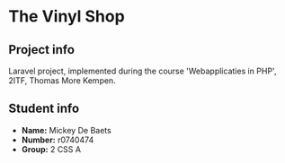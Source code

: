 # The Vinyl Shop
## Project info
Laravel project, implemented during the course 'Webapplicaties in PHP', 2ITF, Thomas More Kempen. 
## Student info
- **Name:** Mickey De Baets
- **Number:** r0740474
- **Group:** 2 CSS A
